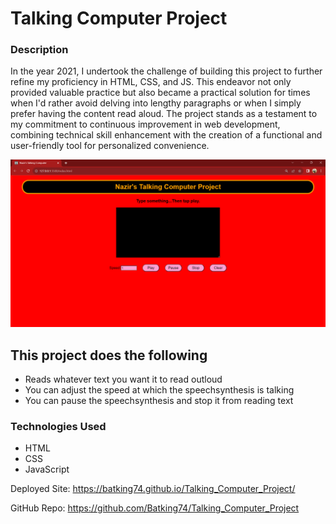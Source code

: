 # Talking Computer Project

### Description
In the year 2021, I undertook the challenge of building this project to further refine my proficiency in HTML, CSS, and JS. This endeavor not only provided valuable practice but also became a practical solution for times when I'd rather avoid delving into lengthy paragraphs or when I simply prefer having the content read aloud. The project stands as a testament to my commitment to continuous improvement in web development, combining technical skill enhancement with the creation of a functional and user-friendly tool for personalized convenience.

![Image of Naz's Talking Computer Project](./Talking_Computer_Project.png)

## This project does the following

  - Reads whatever text you want it to read outloud
  - You can adjust the speed at which the speechsynthesis is talking
  - You can pause the speechsynthesis and stop it from reading text

### Technologies Used

  - HTML
  - CSS
  - JavaScript

Deployed Site: https://batking74.github.io/Talking_Computer_Project/

GitHub Repo: https://github.com/Batking74/Talking_Computer_Project
